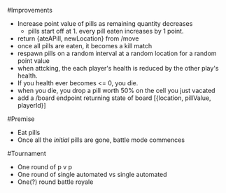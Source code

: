 #Improvements
- Increase point value of pills as remaining quantity decreases  
  - pills start off at 1.  every pill eaten increases by 1 point.  
- return {ateAPill, newLocation} from /move
- once all pills are eaten, it becomes a kill match
- respawn pills on a random interval at a random location for a random point value
- when attcking, the each player's health is reduced by the other play's health.  
- If you health ever becomes <= 0, you die.
- when you die, you drop a pill worth 50% on the cell you just vacated
- add a /board endpoint returning state of board [{location, pillValue, playerId}]

#Premise
- Eat pills
- Once all the *initial* pills are gone, battle mode commences 

#Tournament
- One round of p v p
- One round of single automated vs single automated
- One(?) round battle royale
